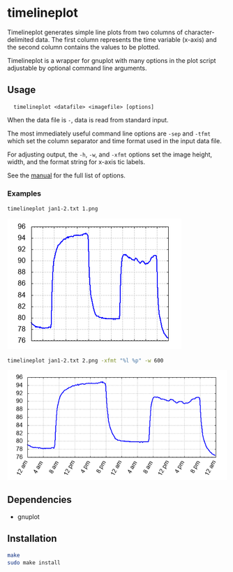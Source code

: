 timelineplot
============

Timelineplot generates simple line plots from two columns of character-delimited data. The first column represents the time variable (x-axis) and the second column contains the values to be plotted.

Timelineplot is a wrapper for gnuplot with many options in the plot script adjustable by optional command line arguments.


## Usage
```
  timelineplot <datafile> <imagefile> [options]
```

When the data file is `-`, data is read from standard input.

The most immediately useful command line options are `-sep` and `-tfmt` which set the column separator and time format used in the input data file.

For adjusting output, the `-h`, `-w`, and `-xfmt` options set the image height, width, and the format string for x-axis tic labels.

See the [manual](doc/manual.txt) for the full list of options.

### Examples

```bash
timelineplot jan1-2.txt 1.png
```

![](examples/1.png)


```bash
timelineplot jan1-2.txt 2.png -xfmt "%l %p" -w 600
```

![](examples/2.png)


## Dependencies

* gnuplot


## Installation

```bash
make
sudo make install
```
